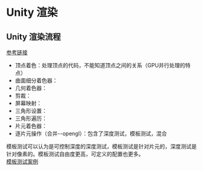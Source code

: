 # Unity 渲染

## Unity 渲染流程
[参考链接](https://blog.csdn.net/weixin_44739495/article/details/116406208)
* 顶点着色：处理顶点的代码，不能知道顶点之间的关系（GPU并行处理的特点）
* 曲面细分着色器：
* 几何着色器：
* 剪裁：
* 屏幕映射：
* 三角形设置：
* 三角形遍历：
* 片元着色器：
* 逐片元操作（合并--opengl）：包含了深度测试，模板测试，混合

模板测试可以认为是可控制深度的深度测试，模板测试是针对片元的，深度测试是针对像素的。模板测试自由度更高，可定义的配置也更多。  
[模板测试案例](https://blog.csdn.net/SliverAsh_/article/details/127427617)
